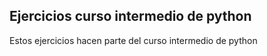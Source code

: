 ## Ejercicios curso intermedio de python
Estos ejercicios hacen parte del curso intermedio de python